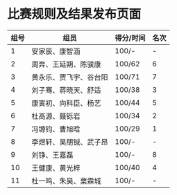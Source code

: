 # 比赛规则及结果发布页面

| 组号 | 组员 | 得分/时间 | 名次 |
| ---------- | ----------- | ----------- | ----------- |
| 1 | 安家辰、康智涵 | 100/- | - |
| 2 | 周奔、王延朔、陈骏康 | 100/62 | 6 | 
| 3 | 黄永乐、贾飞宇、谷台阳 | 100/71 | 7 |
| 4 | 刘子骞、蒋晓天、舒适 | 100/38 | 3 |
| 5 | 康寅初、向科臣、杨艺 | 100/44 | 5 |
| 6 | 杜高源、聂铄岩 | 100/34 | 2 |
| 7 | 冯塬钧、曹旭晗 | 100/29 | 1 |
| 8 | 李煜轩、吴朋铖、武子昂 | 100/- | - |
| 9 | 刘铮、王嘉磊 | 100/- | 8 |
| 10 | 王健康、黄光梓 | 100/40 | 4 |
| 11 | 杜一鸣、朱昊、粟霖城 | 100/- | - |

